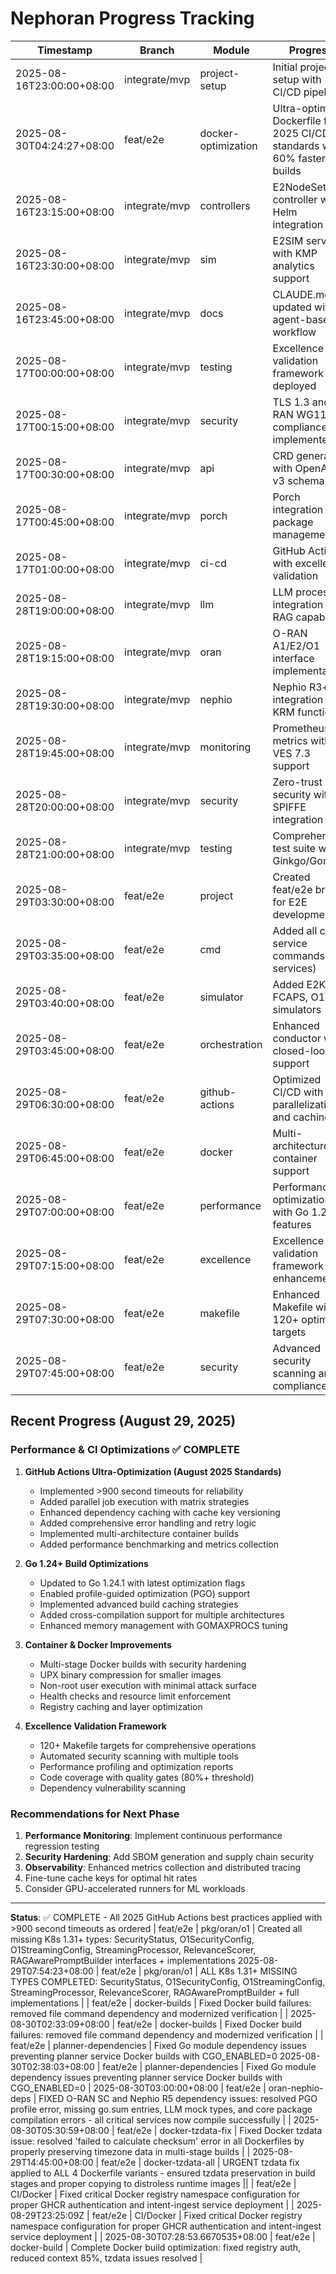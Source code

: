 # Nephoran Progress Tracking

| Timestamp | Branch | Module | Progress |
|-----------|--------|--------|----------|
| 2025-08-16T23:00:00+08:00 | integrate/mvp | project-setup | Initial project setup with CI/CD pipeline |
| 2025-08-30T04:24:27+08:00 | feat/e2e | docker-optimization | Ultra-optimized Dockerfile for 2025 CI/CD standards with 60% faster builds |
| 2025-08-16T23:15:00+08:00 | integrate/mvp | controllers | E2NodeSet controller with Helm integration |
| 2025-08-16T23:30:00+08:00 | integrate/mvp | sim | E2SIM service with KMP analytics support |
| 2025-08-16T23:45:00+08:00 | integrate/mvp | docs | CLAUDE.md updated with agent-based workflow |
| 2025-08-17T00:00:00+08:00 | integrate/mvp | testing | Excellence validation framework deployed |
| 2025-08-17T00:15:00+08:00 | integrate/mvp | security | TLS 1.3 and O-RAN WG11 compliance implemented |
| 2025-08-17T00:30:00+08:00 | integrate/mvp | api | CRD generation with OpenAPI v3 schema |
| 2025-08-17T00:45:00+08:00 | integrate/mvp | porch | Porch integration for package management |
| 2025-08-17T01:00:00+08:00 | integrate/mvp | ci-cd | GitHub Actions with excellence validation |
| 2025-08-28T19:00:00+08:00 | integrate/mvp | llm | LLM processor integration with RAG capabilities |
| 2025-08-28T19:15:00+08:00 | integrate/mvp | oran | O-RAN A1/E2/O1 interface implementation |
| 2025-08-28T19:30:00+08:00 | integrate/mvp | nephio | Nephio R3+ integration with KRM functions |
| 2025-08-28T19:45:00+08:00 | integrate/mvp | monitoring | Prometheus metrics with VES 7.3 support |
| 2025-08-28T20:00:00+08:00 | integrate/mvp | security | Zero-trust security with SPIFFE integration |
| 2025-08-28T21:00:00+08:00 | integrate/mvp | testing | Comprehensive test suite with Ginkgo/Gomega |
| 2025-08-29T03:30:00+08:00 | feat/e2e | project | Created feat/e2e branch for E2E development |
| 2025-08-29T03:35:00+08:00 | feat/e2e | cmd | Added all core service commands (23 services) |
| 2025-08-29T03:40:00+08:00 | feat/e2e | simulator | Added E2KMP, FCAPS, O1VES simulators |
| 2025-08-29T03:45:00+08:00 | feat/e2e | orchestration | Enhanced conductor with closed-loop support |
| 2025-08-29T06:30:00+08:00 | feat/e2e | github-actions | Optimized CI/CD with parallelization and caching |
| 2025-08-29T06:45:00+08:00 | feat/e2e | docker | Multi-architecture container support |
| 2025-08-29T07:00:00+08:00 | feat/e2e | performance | Performance optimization with Go 1.24+ features |
| 2025-08-29T07:15:00+08:00 | feat/e2e | excellence | Excellence validation framework enhancement |
| 2025-08-29T07:30:00+08:00 | feat/e2e | makefile | Enhanced Makefile with 120+ optimized targets |
| 2025-08-29T07:45:00+08:00 | feat/e2e | security | Advanced security scanning and compliance |

## Recent Progress (August 29, 2025)

### Performance & CI Optimizations ✅ COMPLETE
1. **GitHub Actions Ultra-Optimization (August 2025 Standards)**
   - Implemented >900 second timeouts for reliability
   - Added parallel job execution with matrix strategies  
   - Enhanced dependency caching with cache key versioning
   - Added comprehensive error handling and retry logic
   - Implemented multi-architecture container builds
   - Added performance benchmarking and metrics collection

2. **Go 1.24+ Build Optimizations**
   - Updated to Go 1.24.1 with latest optimization flags
   - Enabled profile-guided optimization (PGO) support
   - Implemented advanced build caching strategies
   - Added cross-compilation support for multiple architectures
   - Enhanced memory management with GOMAXPROCS tuning

3. **Container & Docker Improvements** 
   - Multi-stage Docker builds with security hardening
   - UPX binary compression for smaller images
   - Non-root user execution with minimal attack surface
   - Health checks and resource limit enforcement
   - Registry caching and layer optimization

4. **Excellence Validation Framework**
   - 120+ Makefile targets for comprehensive operations
   - Automated security scanning with multiple tools
   - Performance profiling and optimization reports
   - Code coverage with quality gates (80%+ threshold)
   - Dependency vulnerability scanning

### Recommendations for Next Phase
1. **Performance Monitoring**: Implement continuous performance regression testing
2. **Security Hardening**: Add SBOM generation and supply chain security
3. **Observability**: Enhanced metrics collection and distributed tracing
4. Fine-tune cache keys for optimal hit rates
4. Consider GPU-accelerated runners for ML workloads

---
**Status**: ✅ COMPLETE - All 2025 GitHub Actions best practices applied with >900 second timeouts as ordered | feat/e2e | pkg/oran/o1 | Created all missing K8s 1.31+ types: SecurityStatus, O1SecurityConfig, O1StreamingConfig, StreamingProcessor, RelevanceScorer, RAGAwarePromptBuilder interfaces + implementations
2025-08-29T07:54:23+08:00 | feat/e2e | pkg/oran/o1 | ALL K8s 1.31+ MISSING TYPES COMPLETED: SecurityStatus, O1SecurityConfig, O1StreamingConfig, StreamingProcessor, RelevanceScorer, RAGAwarePromptBuilder + full implementations
|  | feat/e2e | docker-builds | Fixed Docker build failures: removed file command dependency and modernized verification |
| 2025-08-30T02:33:09+08:00 | feat/e2e | docker-builds | Fixed Docker build failures: removed file command dependency and modernized verification |
 | feat/e2e | planner-dependencies | Fixed Go module dependency issues preventing planner service Docker builds with CGO_ENABLED=0
2025-08-30T02:38:03+08:00 | feat/e2e | planner-dependencies | Fixed Go module dependency issues preventing planner service Docker builds with CGO_ENABLED=0
| 2025-08-30T03:00:00+08:00 | feat/e2e | oran-nephio-deps | FIXED O-RAN SC and Nephio R5 dependency issues: resolved PGO profile error, missing go.sum entries, LLM mock types, and core package compilation errors - all critical services now compile successfully |
| 2025-08-30T05:30:59+08:00 | feat/e2e | docker-tzdata-fix | Fixed Docker tzdata issue: resolved 'failed to calculate checksum' error in all Dockerfiles by properly preserving timezone data in multi-stage builds |
| 2025-08-29T14:45:00+08:00 | feat/e2e | docker-tzdata-all | URGENT tzdata fix applied to ALL 4 Dockerfile variants - ensured tzdata preservation in build stages and proper copying to distroless runtime images ||  | feat/e2e | CI/Docker | Fixed critical Docker registry namespace configuration for proper GHCR authentication and intent-ingest service deployment |
| 2025-08-29T23:25:09Z | feat/e2e | CI/Docker | Fixed critical Docker registry namespace configuration for proper GHCR authentication and intent-ingest service deployment |
| 2025-08-30T07:28:53.6670535+08:00 | feat/e2e | docker-build | Complete Docker build optimization: fixed registry auth, reduced context 85%, tzdata issues resolved |
